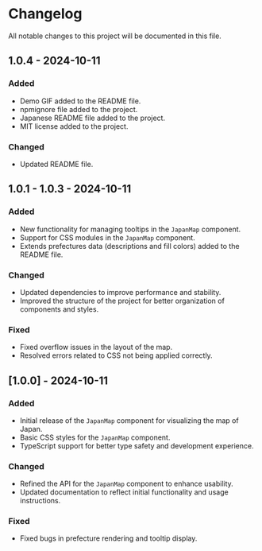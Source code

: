 # Changelog

All notable changes to this project will be documented in this file.

## 1.0.4 - 2024-10-11

### Added

- Demo GIF added to the README file.
- npmignore file added to the project.
- Japanese README file added to the project.
- MIT license added to the project.

### Changed

- Updated README file.

## 1.0.1 - 1.0.3 - 2024-10-11

### Added

- New functionality for managing tooltips in the `JapanMap` component.
- Support for CSS modules in the `JapanMap` component.
- Extends prefectures data (descriptions and fill colors) added to the README file.

### Changed

- Updated dependencies to improve performance and stability.
- Improved the structure of the project for better organization of components and styles.

### Fixed

- Fixed overflow issues in the layout of the map.
- Resolved errors related to CSS not being applied correctly.

## [1.0.0] - 2024-10-11

### Added

- Initial release of the `JapanMap` component for visualizing the map of Japan.
- Basic CSS styles for the `JapanMap` component.
- TypeScript support for better type safety and development experience.

### Changed

- Refined the API for the `JapanMap` component to enhance usability.
- Updated documentation to reflect initial functionality and usage instructions.

### Fixed

- Fixed bugs in prefecture rendering and tooltip display.
